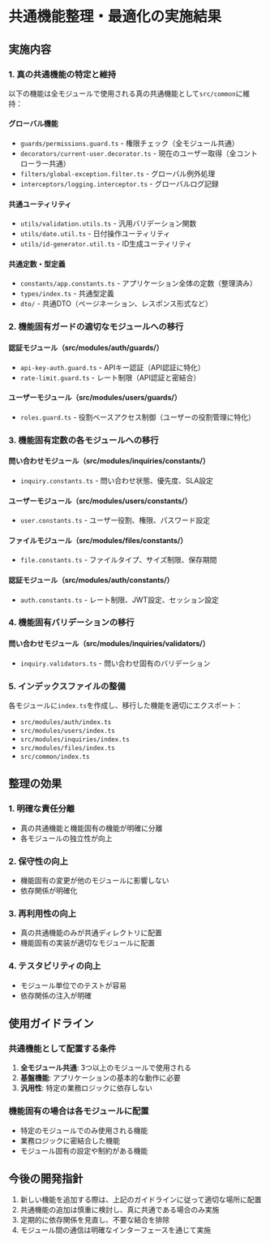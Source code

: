 # 共通機能整理・最適化の実施結果

## 実施内容

### 1. 真の共通機能の特定と維持

以下の機能は全モジュールで使用される真の共通機能として`src/common`に維持：

#### グローバル機能
- `guards/permissions.guard.ts` - 権限チェック（全モジュール共通）
- `decorators/current-user.decorator.ts` - 現在のユーザー取得（全コントローラー共通）
- `filters/global-exception.filter.ts` - グローバル例外処理
- `interceptors/logging.interceptor.ts` - グローバルログ記録

#### 共通ユーティリティ
- `utils/validation.utils.ts` - 汎用バリデーション関数
- `utils/date.util.ts` - 日付操作ユーティリティ
- `utils/id-generator.util.ts` - ID生成ユーティリティ

#### 共通定数・型定義
- `constants/app.constants.ts` - アプリケーション全体の定数（整理済み）
- `types/index.ts` - 共通型定義
- `dto/` - 共通DTO（ページネーション、レスポンス形式など）

### 2. 機能固有ガードの適切なモジュールへの移行

#### 認証モジュール（src/modules/auth/guards/）
- `api-key-auth.guard.ts` - APIキー認証（API認証に特化）
- `rate-limit.guard.ts` - レート制限（API認証と密結合）

#### ユーザーモジュール（src/modules/users/guards/）
- `roles.guard.ts` - 役割ベースアクセス制御（ユーザーの役割管理に特化）

### 3. 機能固有定数の各モジュールへの移行

#### 問い合わせモジュール（src/modules/inquiries/constants/）
- `inquiry.constants.ts` - 問い合わせ状態、優先度、SLA設定

#### ユーザーモジュール（src/modules/users/constants/）
- `user.constants.ts` - ユーザー役割、権限、パスワード設定

#### ファイルモジュール（src/modules/files/constants/）
- `file.constants.ts` - ファイルタイプ、サイズ制限、保存期間

#### 認証モジュール（src/modules/auth/constants/）
- `auth.constants.ts` - レート制限、JWT設定、セッション設定

### 4. 機能固有バリデーションの移行

#### 問い合わせモジュール（src/modules/inquiries/validators/）
- `inquiry.validators.ts` - 問い合わせ固有のバリデーション

### 5. インデックスファイルの整備

各モジュールに`index.ts`を作成し、移行した機能を適切にエクスポート：
- `src/modules/auth/index.ts`
- `src/modules/users/index.ts`
- `src/modules/inquiries/index.ts`
- `src/modules/files/index.ts`
- `src/common/index.ts`

## 整理の効果

### 1. 明確な責任分離
- 真の共通機能と機能固有の機能が明確に分離
- 各モジュールの独立性が向上

### 2. 保守性の向上
- 機能固有の変更が他のモジュールに影響しない
- 依存関係が明確化

### 3. 再利用性の向上
- 真の共通機能のみが共通ディレクトリに配置
- 機能固有の実装が適切なモジュールに配置

### 4. テスタビリティの向上
- モジュール単位でのテストが容易
- 依存関係の注入が明確

## 使用ガイドライン

### 共通機能として配置する条件
1. **全モジュール共通**: 3つ以上のモジュールで使用される
2. **基盤機能**: アプリケーションの基本的な動作に必要
3. **汎用性**: 特定の業務ロジックに依存しない

### 機能固有の場合は各モジュールに配置
- 特定のモジュールでのみ使用される機能
- 業務ロジックに密結合した機能
- モジュール固有の設定や制約がある機能

## 今後の開発指針

1. 新しい機能を追加する際は、上記のガイドラインに従って適切な場所に配置
2. 共通機能の追加は慎重に検討し、真に共通である場合のみ実施
3. 定期的に依存関係を見直し、不要な結合を排除
4. モジュール間の通信は明確なインターフェースを通じて実施